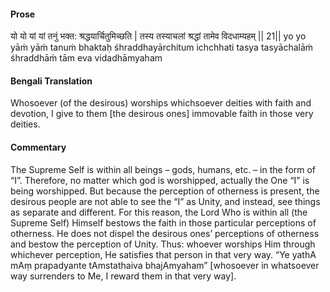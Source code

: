 #### Prose 

यो यो यां यां तनुं भक्त: श्रद्धयार्चितुमिच्छति |
तस्य तस्याचलां श्रद्धां तामेव विदधाम्यहम् || 21||
yo yo yāṁ yāṁ tanuṁ bhaktaḥ śhraddhayārchitum ichchhati
tasya tasyāchalāṁ śhraddhāṁ tām eva vidadhāmyaham

 #### Bengali Translation 

Whosoever (of the desirous) worships whichsoever deities with faith and devotion, I give to them [the desirous ones] immovable faith in those very deities.

 #### Commentary 

The Supreme Self is within all beings – gods, humans, etc. – in the form of “I”. Therefore, no matter which god is worshipped, actually the One “I” is being worshipped. But because the perception of otherness is present, the desirous people are not able to see the “I” as Unity, and instead, see things as separate and different. For this reason, the Lord Who is within all (the Supreme Self) Himself bestows the faith in those particular perceptions of otherness. He does not dispel the desirous ones’ perceptions of otherness and bestow the perception of Unity. Thus: whoever worships Him through whichever perception, He satisfies that person in that very way. “Ye yathA mAṃ prapadyante tAmstathaiva bhajAmyaham” [whosoever in whatsoever way surrenders to Me, I reward them in that very way].